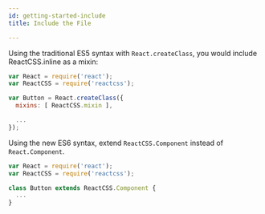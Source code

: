 ```yaml
---
id: getting-started-include
title: Include the File

---
```

Using the traditional ES5 syntax with `React.createClass`, you would include ReactCSS.inline as a mixin:
```javascript
var React = require('react');
var ReactCSS = require('reactcss');

var Button = React.createClass({
  mixins: [ ReactCSS.mixin ],

  ...
});
```

Using the new ES6 syntax, extend `ReactCSS.Component` instead of `React.Component`.
```javascript
var React = require('react');
var ReactCSS = require('reactcss');

class Button extends ReactCSS.Component {
  ...
}
```
